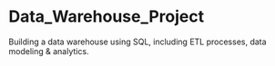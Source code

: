 # Data_Warehouse_Project
Building a data warehouse using SQL, including ETL processes, data modeling &amp; analytics.
